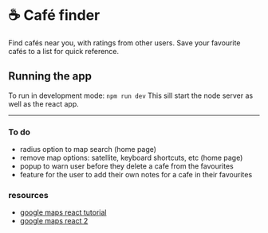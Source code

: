 # ☕ Café finder

Find cafés near you, with ratings from other users. Save your favourite cafés to a list for quick reference. 


## Running the app
To run in development mode: `npm run dev`
This sill start the node server as well as the react app.

 --- 

### To do 
- radius option to map search (home page)
- remove map options: satellite, keyboard shortcuts, etc (home page)
- popup to warn user before they delete a cafe from the favourites
- feature for the user to add their own notes for a cafe in their favourites

### resources 
- [google maps react tutorial](https://www.youtube.com/watch?v=Pf7g32CwX_s)
- [google maps react 2](https://www.youtube.com/watch?v=WZcxJGmLbSo)
